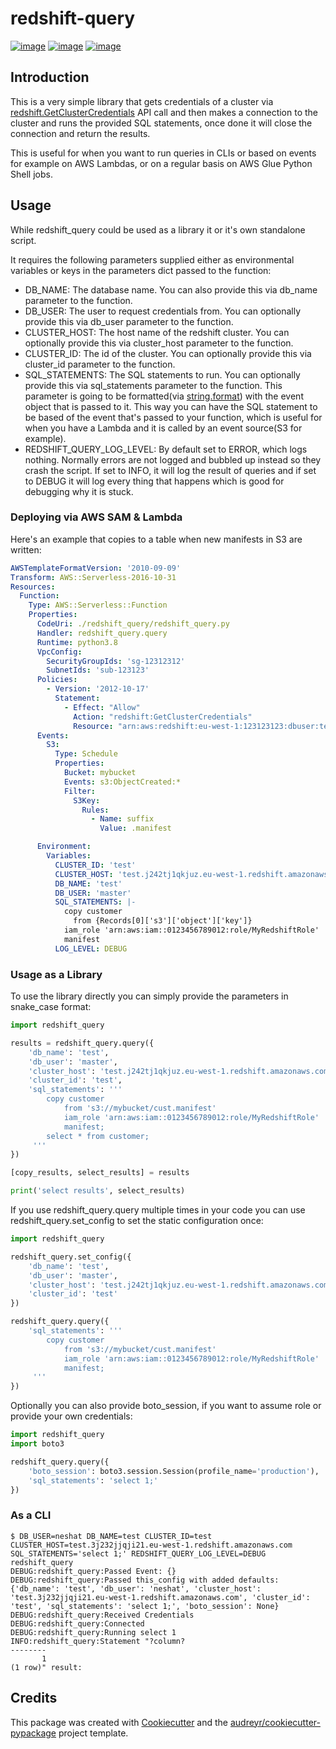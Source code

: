 # redshift-query

[![image](https://img.shields.io/pypi/v/redshift-query.svg)](https://pypi.python.org/pypi/redshift-query)
[![image](https://img.shields.io/travis/helecloud/redshift-query.svg)](https://travis-ci.com/helecloud/redshift-query)
[![image](https://readthedocs.org/projects/redshift-query/badge/?version=latest)](https://redshift-query.readthedocs.io/en/latest/?badge=latest)


## Introduction

This is a very simple library that gets credentials of a cluster via
[redshift.GetClusterCredentials](https://docs.aws.amazon.com/redshift/latest/APIReference/API_GetClusterCredentials.html)
API call and then makes a connection to the cluster and runs the provided SQL statements, once done it will close the connection and return the results.

This is useful for when you want to run queries in CLIs or based on events for example on AWS Lambdas, or on a regular
basis on AWS Glue Python Shell jobs.

## Usage

While redshift_query could be used as a library it or it's own standalone script.

It requires the following parameters supplied either as environmental variables or keys in the parameters dict passed to the function:

- DB_NAME: The database name. You can also provide this via db_name parameter to the function.
- DB_USER: The user to request credentials from. You can optionally provide this via db_user parameter to the function.
- CLUSTER_HOST: The host name of the redshift cluster. You can optionally provide this via cluster_host parameter to the function.
- CLUSTER_ID: The id of the cluster. You can optionally provide this via cluster_id parameter to the function.
- SQL_STATEMENTS: The SQL statements to run. You can optionally provide this via sql_statements parameter to the function.
This parameter is going to be formatted(via [string.format](https://docs.python.org/3/library/string.html)) with the event object that is passed to it.
This way you can have the SQL statement to be based of the event that's passed to your function, which is useful
for when you have a Lambda and it is called by an event source(S3 for example).
- REDSHIFT_QUERY_LOG_LEVEL: By default set to ERROR, which logs nothing. Normally errors are not logged and bubbled up instead so they crash the script.
If set to INFO, it will log the result of queries and if set to DEBUG it will log every thing that happens which is good for debugging why it is stuck.

### Deploying via AWS SAM & Lambda

Here's an example that copies to a table when new manifests in S3 are written:

```yaml
AWSTemplateFormatVersion: '2010-09-09'
Transform: AWS::Serverless-2016-10-31
Resources:
  Function:
    Type: AWS::Serverless::Function
    Properties:
      CodeUri: ./redshift_query/redshift_query.py
      Handler: redshift_query.query
      Runtime: python3.8
      VpcConfig:
        SecurityGroupIds: 'sg-12312312'
        SubnetIds: 'sub-123123'
      Policies:
        - Version: '2012-10-17'
          Statement:
            - Effect: "Allow"
              Action: "redshift:GetClusterCredentials"
              Resource: "arn:aws:redshift:eu-west-1:123123123:dbuser:test/master" # https://docs.aws.amazon.com/redshift/latest/mgmt/generating-iam-credentials-role-permissions.html
      Events:
        S3:
          Type: Schedule
          Properties:
            Bucket: mybucket
            Events: s3:ObjectCreated:*
            Filter:
              S3Key:
                Rules:
                  - Name: suffix
                    Value: .manifest

      Environment:
        Variables:
          CLUSTER_ID: 'test'
          CLUSTER_HOST: 'test.j242tj1qkjuz.eu-west-1.redshift.amazonaws.com'
          DB_NAME: 'test'
          DB_USER: 'master'
          SQL_STATEMENTS: |-
            copy customer
              from {Records[0]['s3']['object']['key']}
            iam_role 'arn:aws:iam::0123456789012:role/MyRedshiftRole'
            manifest
          LOG_LEVEL: DEBUG
```

### Usage as a Library

To use the library directly you can simply provide the parameters in snake_case format:
```python
import redshift_query

results = redshift_query.query({
    'db_name': 'test',
    'db_user': 'master',
    'cluster_host': 'test.j242tj1qkjuz.eu-west-1.redshift.amazonaws.com',
    'cluster_id': 'test',
    'sql_statements': '''
        copy customer
            from 's3://mybucket/cust.manifest'
            iam_role 'arn:aws:iam::0123456789012:role/MyRedshiftRole'
            manifest;
        select * from customer;
     '''
})

[copy_results, select_results] = results

print('select results', select_results)
```

If you use redshift_query.query multiple times in your code you can use redshift_query.set_config to set the static configuration once:

```python
import redshift_query

redshift_query.set_config({
    'db_name': 'test',
    'db_user': 'master',
    'cluster_host': 'test.j242tj1qkjuz.eu-west-1.redshift.amazonaws.com',
    'cluster_id': 'test'
})

redshift_query.query({
    'sql_statements': '''
        copy customer
            from 's3://mybucket/cust.manifest'
            iam_role 'arn:aws:iam::0123456789012:role/MyRedshiftRole'
            manifest;
     '''
})
```

Optionally you can also provide boto_session, if you want to assume role or provide your own credentials:

```python
import redshift_query
import boto3

redshift_query.query({
    'boto_session': boto3.session.Session(profile_name='production'),
    'sql_statements': 'select 1;'
})
```

### As a CLI

```
$ DB_USER=neshat DB_NAME=test CLUSTER_ID=test CLUSTER_HOST=test.3j232jjqji21.eu-west-1.redshift.amazonaws.com SQL_STATEMENTS='select 1;' REDSHIFT_QUERY_LOG_LEVEL=DEBUG redshift_query
DEBUG:redshift_query:Passed Event: {}
DEBUG:redshift_query:Passed this_config with added defaults: {'db_name': 'test', 'db_user': 'neshat', 'cluster_host': 'test.3j232jjqji21.eu-west-1.redshift.amazonaws.com', 'cluster_id': 'test', 'sql_statements': 'select 1;', 'boto_session': None}
DEBUG:redshift_query:Received Credentials
DEBUG:redshift_query:Connected
DEBUG:redshift_query:Running select 1
INFO:redshift_query:Statement "?column?
--------
       1
(1 row)" result:
```

Credits
-------

This package was created with
[Cookiecutter](https://github.com/audreyr/cookiecutter) and the
[audreyr/cookiecutter-pypackage](https://github.com/audreyr/cookiecutter-pypackage)
project template.
